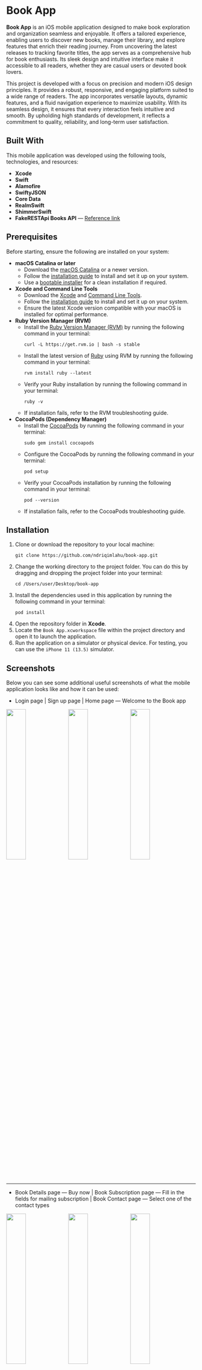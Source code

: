 # Book App

**Book App** is an iOS mobile application designed to make book exploration and organization seamless and enjoyable. It offers a tailored experience, enabling users to discover new books, manage their library, and explore features that enrich their reading journey. From uncovering the latest releases to tracking favorite titles, the app serves as a comprehensive hub for book enthusiasts. Its sleek design and intuitive interface make it accessible to all readers, whether they are casual users or devoted book lovers.

This project is developed with a focus on precision and modern iOS design principles. It provides a robust, responsive, and engaging platform suited to a wide range of readers. The app incorporates versatile layouts, dynamic features, and a fluid navigation experience to maximize usability. With its seamless design, it ensures that every interaction feels intuitive and smooth. By upholding high standards of development, it reflects a commitment to quality, reliability, and long-term user satisfaction.

## Built With

This mobile application was developed using the following tools, technologies, and resources:
- **Xcode**
- **Swift**
- **Alamofire**
- **SwiftyJSON**
- **Core Data**
- **RealmSwift**
- **ShimmerSwift**
- **FakeRESTApi Books API** — [Reference link](https://fakerestapi.azurewebsites.net)

## Prerequisites

Before starting, ensure the following are installed on your system:
- **macOS Catalina or later**
  - Download the [macOS Catalina](https://apps.apple.com/us/app/macos-catalina/id1466841314) or a newer version.
  - Follow the [installation guide](https://support.apple.com/en-us/102662) to install and set it up on your system.
  - Use a [bootable installer](https://support.apple.com/en-us/101578) for a clean installation if required.
- **Xcode and Command Line Tools**
  - Download the [Xcode](https://developer.apple.com/xcode/) and [Command Line Tools](https://developer.apple.com/download/all/).
  - Follow the [installation guide](https://developer.apple.com/documentation/xcode/) to install and set it up on your system.
  - Ensure the latest Xcode version compatible with your macOS is installed for optimal performance.
- **Ruby Version Manager (RVM)**
  - Install the [Ruby Version Manager (RVM)](https://rvm.io/rvm/install) by running the following command in your terminal:
    ```
    curl -L https://get.rvm.io | bash -s stable
    ```
  - Install the latest version of [Ruby](https://rvm.io/rubies/installing) using RVM by running the following command in your terminal:
    ```
    rvm install ruby --latest
    ```
  - Verify your Ruby installation by running the following command in your terminal:
    ```
    ruby -v
    ```
  - If installation fails, refer to the RVM troubleshooting guide.
- **CocoaPods (Dependency Manager)**
  - Install the [CocoaPods](https://guides.cocoapods.org/using/getting-started.html) by running the following command in your terminal:
    ```
    sudo gem install cocoapods
    ```
  - Configure the CocoaPods by running the following command in your terminal:
    ```
    pod setup
    ```
  - Verify your CocoaPods installation by running the following command in your terminal:
    ```
    pod --version
    ```
  - If installation fails, refer to the CocoaPods troubleshooting guide.

## Installation

1. Clone or download the repository to your local machine:
   ```
   git clone https://github.com/ndriqimlahu/book-app.git
   ```
2. Change the working directory to the project folder. You can do this by dragging and dropping the project folder into your terminal:
   ```
   cd /Users/user/Desktop/book-app
   ```
3. Install the dependencies used in this application by running the following command in your terminal:
   ```
   pod install
   ```
4. Open the repository folder in **Xcode**.
5. Locate the `Book App.xcworkspace` file within the project directory and open it to launch the application.
6. Run the application on a simulator or physical device. For testing, you can use the `iPhone 11 (13.5)` simulator.

## Screenshots

Below you can see some additional useful screenshots of what the mobile application looks like and how it can be used:

- Login page | Sign up page | Home page — Welcome to the Book app
<div>
  <img src="https://raw.githubusercontent.com/ndriqimlahu/book-app/main/Preview/01-Log%20In%20page%20(Account).png" align="top" width="32%" height="auto">
  <img src="https://raw.githubusercontent.com/ndriqimlahu/book-app/main/Preview/02-Sign%20Up%20page%20(Account).png" align="top" width="32%" height="auto">
  <img src="https://raw.githubusercontent.com/ndriqimlahu/book-app/main/Preview/03-Book%20Main%20page%20(Welcome).png" align="top" width="32%" height="auto">
  <hr>
</div>

- Book Details page — Buy now | Book Subscription page — Fill in the fields for mailing subscription | Book Contact page — Select one of the contact types
<div>
  <img src="https://raw.githubusercontent.com/ndriqimlahu/book-app/main/Preview/04-Book%20Details%20page%20(Buy%20Now).png" align="top" width="32%" height="auto">
  <img src="https://raw.githubusercontent.com/ndriqimlahu/book-app/main/Preview/05-Book%20Subscription%20page%20(Subscribe).png" align="top" width="32%" height="auto">
  <img src="https://raw.githubusercontent.com/ndriqimlahu/book-app/main/Preview/06.1-Book%20Contact%20page%20(Select%20One).png" align="top" width="32%" height="auto">
  <hr>
</div>

- Book Contact page — Facebook has been selected | Book Contact page — Select one of the contact types | Book Contact page — Instagram has been selected
<div>
  <img src="https://raw.githubusercontent.com/ndriqimlahu/book-app/main/Preview/06.2-Book%20Contact%20page%20(Facebook).png" align="top" width="32%" height="auto">
  <img src="https://raw.githubusercontent.com/ndriqimlahu/book-app/main/Preview/06.3-Book%20Contact%20page%20(Select%20One).png" align="top" width="32%" height="auto">
  <img src="https://raw.githubusercontent.com/ndriqimlahu/book-app/main/Preview/06.4-Book%20Contact%20page%20(Instagram).png" align="top" width="32%" height="auto">
  <hr>
</div>

- Book Web page — Find your favorite book | Book Web page — New book releases | Book Map page — Track location with GPS
<div>
  <img src="https://raw.githubusercontent.com/ndriqimlahu/book-app/main/Preview/07.1-Book%20WebView%20page%20(Home).png" align="top" width="32%" height="auto">
  <img src="https://raw.githubusercontent.com/ndriqimlahu/book-app/main/Preview/07.2-Book%20WebView%20page%20(Books).png" align="top" width="32%" height="auto">
  <img src="https://raw.githubusercontent.com/ndriqimlahu/book-app/main/Preview/08.1-Book%20MapView%20page%20(GPS).png" align="top" width="32%" height="auto">
  <hr>
</div>

- Book Map page — Navigate to Prishtina city | Book Map page — Navigate to Vushtrri city | Book Map page — Navigate to Ferizaj city
<div>
  <img src="https://raw.githubusercontent.com/ndriqimlahu/book-app/main/Preview/08.2-Book%20MapView%20page%20(Navigate%20to%20Prishtina).png" align="top" width="32%" height="auto">
  <img src="https://raw.githubusercontent.com/ndriqimlahu/book-app/main/Preview/08.3-Book%20MapView%20page%20(Navigate%20to%20Vushtrri).png" align="top" width="32%" height="auto">
  <img src="https://raw.githubusercontent.com/ndriqimlahu/book-app/main/Preview/08.4-Book%20MapView%20page%20(Navigate%20to%20Ferizaj).png" align="top" width="32%" height="auto">
  <hr>
</div>

- Book Library page — Book List | Book Library page — Adding a new book | Book Library page — New book has been added
<div>
  <img src="https://raw.githubusercontent.com/ndriqimlahu/book-app/main/Preview/09.1-Book%20ApiView%20page%20(Fetching%20data%20from%20API%20endpoint).png" align="top" width="32%" height="auto">
  <img src="https://raw.githubusercontent.com/ndriqimlahu/book-app/main/Preview/09.2-Book%20ApiView%20page%20(Adding%20a%20new%20book).png" align="top" width="32%" height="auto">
  <img src="https://raw.githubusercontent.com/ndriqimlahu/book-app/main/Preview/09.3-Book%20ApiView%20page%20(New%20book%20has%20been%20added).png" align="top" width="32%" height="auto">
  <hr>
</div>

- Book Library page — Updating the new book | Book Library page — New book has been updated | Book Library page — New book has been deleted
<div>
  <img src="https://raw.githubusercontent.com/ndriqimlahu/book-app/main/Preview/09.4-Book%20ApiView%20page%20(Updating%20the%20new%20book).png" align="top" width="32%" height="auto">
  <img src="https://raw.githubusercontent.com/ndriqimlahu/book-app/main/Preview/09.5-Book%20ApiView%20page%20(New%20book%20has%20been%20updated).png" align="top" width="32%" height="auto">
  <img src="https://raw.githubusercontent.com/ndriqimlahu/book-app/main/Preview/09.6-Book%20ApiView%20page%20(New%20book%20has%20been%20deleted).png" align="top" width="32%" height="auto">
  <hr>
</div>

- Home page — Hi again to the Book app
<img src="https://raw.githubusercontent.com/ndriqimlahu/book-app/main/Preview/10-Book%20Home%20page%20(Hi%20again).png" align="top" width="32%" height="auto">
